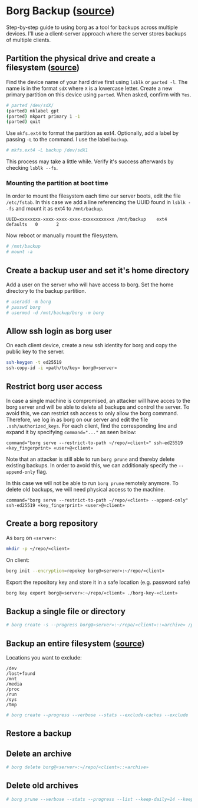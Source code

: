 # Borg Backup ([source](https://borgbackup.readthedocs.io/en/stable/))

Step-by-step guide to using borg as a tool for backups across multiple devices. I'll use a client-server approach where the server stores backups of multiple clients.

## Partition the physical drive and create a filesystem ([source](https://www.digitalocean.com/community/tutorials/how-to-partition-and-format-storage-devices-in-linux))

Find the device name of your hard drive first using `lsblk` or `parted -l`. The name is in the format `sdX` where `X` is a lowercase letter. Create a new primary partition on this device using `parted`. When asked, confirm with `Yes`.

```sh
# parted /dev/sdX/
(parted) mklabel gpt
(parted) mkpart primary 1 -1
(parted) quit
```

Use `mkfs.ext4` to format the partition as ext4. Optionally, add a label by passing `-L` to the command. I use the label `backup`.

```sh
# mkfs.ext4 -L backup /dev/sdX1
```

This process may take a little while. Verify it's success afterwards by checking `lsblk --fs`.

### Mounting the partition at boot time

In order to mount the filesystem each time our server boots, edit the file `/etc/fstab`. In this case we add a line referencing the UUID found in `lsblk --fs` and mount it as ext4 to `/mnt/backup`.

```
UUID=xxxxxxxx-xxxx-xxxx-xxxx-xxxxxxxxxxxx /mnt/backup    ext4    defaults   0       2
```

Now reboot or manually mount the filesystem.

```sh
# /mnt/backup
# mount -a
```

## Create a backup user and set it's home directory

Add a user on the server who will have access to borg. Set the home directory to the backup partition.

```sh
# useradd -m borg
# passwd borg
# usermod -d /mnt/backup/borg -m borg
```

## Allow ssh login as borg user

On each client device, create a new ssh identity for borg and copy the public key to the server.

```sh
ssh-keygen -t ed25519
ssh-copy-id -i «path/to/key» borg@«server»
```

## Restrict borg user access

In case a single machine is compromised, an attacker will have acces to the borg server and will be able to delete all backups and control the server. To avoid this, we can restrict ssh access to only allow the borg command. Therefore, we log in as borg on our server and edit the file `.ssh/authorized_keys`. For each client, find the corresponding line and expand it by specifying `command="..."` as seen below:

```
command="borg serve --restrict-to-path ~/repo/«client»" ssh-ed25519 «key_fingerprint» «user»@«client»
```

Note that an attacker is still able to run `borg prune` and thereby delete existing backups. In order to avoid this, we can additionaly specify the `--append-only` flag.

In this case we will not be able to run `borg prune` remotely anymore. To delete old backups, we will need physical access to the machine.

```
command="borg serve --restrict-to-path ~/repo/«client» --append-only" ssh-ed25519 «key_fingerprint» «user»@«client»
```

## Create a borg repository

As `borg` on `«server»`:
```sh
mkdir -p ~/repo/«client»
```

On client:

```sh
borg init --encryption=repokey borg@«server»:~/repo/«client»
```

Export the repository key and store it in a safe location (e.g. password safe)

```sh
borg key export borg@«server»:~/repo/«client» ./borg-key-«client»
```

## Backup a single file or directory

```sh
# borg create -s --progress borg@«server»:~/repo/«client»::«archive» /path/to/file
```

## Backup an entire filesystem ([source](https://thomas-leister.de/server-backups-mit-borg/))

Locations you want to exclude:

```
/dev
/lost+found
/mnt
/media
/proc
/run
/sys
/tmp
```

```sh
# borg create --progress --verbose --stats --exclude-caches --exclude '/dev/*' --exclude '/lost+found/*' --exclude '/mnt/*' --exclude '/media/*' --exclude '/proc/*' --exclude '/run/*' --exclude '/sys/*' --exclude '/tmp/*' --exclude re:\.cache/ --exclude re:\.ccache/ borg@«server»:~/repo/«client»::«client»-«date» /
```

## Restore a backup

## Delete an archive

```sh
# borg delete borg@«server»:~/repo/«client»::«archive»
```

## Delete old archives

```sh
# borg prune --verbose --stats --progress --list --keep-daily=14 --keep-weekly=8 --keep-monthly=12 --keep-yearly=10 borg@«server»:~/repo/«client»
```
